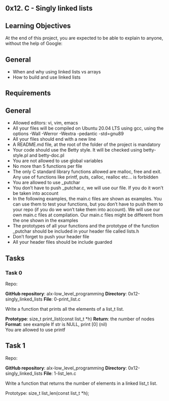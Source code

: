 ## 0x12. C - Singly linked lists

## Learning Objectives

At the end of this project, you are expected to be able to explain to anyone, without the help of Google:

## General

- When and why using linked lists vs arrays 
- How to build and use linked lists 

## Requirements

## General

- Allowed editors: vi, vim, emacs 
- All your files will be compiled on Ubuntu 20.04 LTS using gcc, using the options -Wall -Werror -Wextra -pedantic -std=gnu89 
- All your files should end with a new line 
- A README.md file, at the root of the folder of the project is mandatory 
- Your code should use the Betty style. It will be checked using betty-style.pl and betty-doc.pl 
- You are not allowed to use global variables 
- No more than 5 functions per file 
- The only C standard library functions allowed are malloc, free and exit. Any use of functions like printf, puts, calloc, realloc etc… is forbidden 
- You are allowed to use \_putchar 
- You don’t have to push \_putchar.c, we will use our file. If you do it won’t be taken into account
- In the following examples, the main.c files are shown as examples. You can use them to test your functions, but you don’t have to push them to your repo (if you do we won’t take them into account). We will   use our own main.c files at compilation. Our main.c files might be different from the one shown in the examples 
- The prototypes of all your functions and the prototype of the function \_putchar should be included in your header file called lists.h 
- Don’t forget to push your header file 
- All your header files should be include guarded 

## Tasks

### Task 0

Repo:

**GitHub repository**: alx-low\_level\_programming 
**Directory**: 0x12-singly\_linked\_lists 
**File**: 0-print\_list.c 

Write a function that prints all the elements of a list\_t list. 

**Prototype**: size\_t print\_list(const list\_t \*h) 
**Return**: the number of nodes 
**Format**: see example 
If str is NULL, print [0] (nil)  
You are allowed to use printf  

## Task 1

Repo: 

**GitHub repository**: alx-low\_level\_programming 
**Directory**: 0x12-singly\_linked\_lists 
**File**: 1-list\_len.c 

Write a function that returns the number of elements in a linked list\_t list. 

Prototype: size\_t list\_len(const list\_t \*h);

